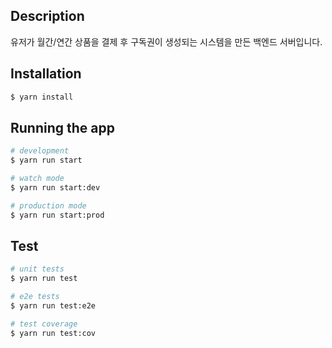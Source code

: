 ## Description

유저가 월간/연간 상품을 결제 후 구독권이 생성되는 시스템을 만든 백엔드 서버입니다.

## Installation

```bash
$ yarn install
```

## Running the app

```bash
# development
$ yarn run start

# watch mode
$ yarn run start:dev

# production mode
$ yarn run start:prod
```

## Test

```bash
# unit tests
$ yarn run test

# e2e tests
$ yarn run test:e2e

# test coverage
$ yarn run test:cov
```
